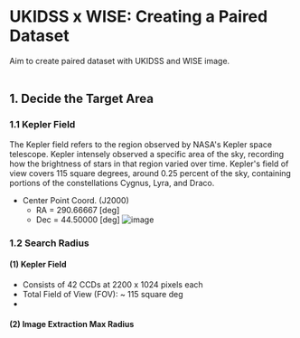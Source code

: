 # UKIDSS x WISE: Creating a Paired Dataset  
Aim to create paired dataset with UKIDSS and WISE image. 
<br/><br/>
## 1. Decide the Target Area
### 1.1 Kepler Field
The Kepler field refers to the region observed by NASA's Kepler space telescope. 
Kepler intensely observed a specific area of the sky, recording how the brightness of stars in that region varied over time. 
Kepler's field of view covers 115 square degrees, around 0.25 percent of the sky, containing portions of the constellations Cygnus, Lyra, and Draco.
- Center Point Coord. (J2000)
  - RA = 290.66667 [deg]
  - Dec = 44.50000 [deg]
![image](https://github.com/Jiwon-Han1/UKIDSSxWISE/assets/147721921/0544d536-c751-4978-aa69-26683540183a)

### 1.2 Search Radius
#### (1) Kepler Field
- Consists of 42 CCDs at 2200 x 1024 pixels each
- Total Field of View (FOV): ~ 115 square deg
- 
#### (2) Image Extraction Max Radius
